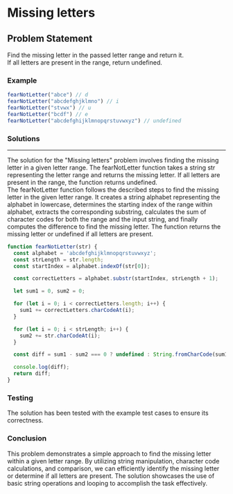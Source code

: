 # Missing letters

## Problem Statement <br>
Find the missing letter in the passed letter range and return it.
<br>
If all letters are present in the range, return undefined.

### Example

```js
fearNotLetter("abce") // d
fearNotLetter("abcdefghjklmno") // i
fearNotLetter("stvwx") // u
fearNotLetter("bcdf") // e
fearNotLetter("abcdefghijklmnopqrstuvwxyz") // undefined
```

### Solutions <br>

<hr>
The solution for the "Missing letters" problem involves finding the missing letter in a given letter range. The fearNotLetter function takes a string str representing the letter range and returns the missing letter. If all letters are present in the range, the function returns undefined.  <br>
The fearNotLetter function follows the described steps to find the missing letter in the given letter range. It creates a string alphabet representing the alphabet in lowercase, determines the starting index of the range within alphabet, extracts the corresponding substring, calculates the sum of character codes for both the range and the input string, and finally computes the difference to find the missing letter. The function returns the missing letter or undefined if all letters are present.

```js
function fearNotLetter(str) {
  const alphabet = 'abcdefghijklmnopqrstuvwxyz';
  const strLength = str.length;
  const startIndex = alphabet.indexOf(str[0]);

  const correctLetters = alphabet.substr(startIndex, strLength + 1);

  let sum1 = 0, sum2 = 0;

  for (let i = 0; i < correctLetters.length; i++) {
    sum1 += correctLetters.charCodeAt(i);
  }

  for (let i = 0; i < strLength; i++) {
    sum2 += str.charCodeAt(i);
  }

  const diff = sum1 - sum2 === 0 ? undefined : String.fromCharCode(sum1 - sum2);

  console.log(diff);
  return diff;
}
```

### Testing <br>

The solution has been tested with the example test cases to ensure its correctness.

### Conclusion <br>

This problem demonstrates a simple approach to find the missing letter within a given letter range. By utilizing string manipulation, character code calculations, and comparison, we can efficiently identify the missing letter or determine if all letters are present. The solution showcases the use of basic string operations and looping to accomplish the task effectively.
